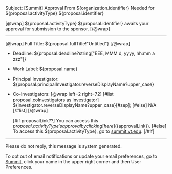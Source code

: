Subject: [Summit] Approval From ${organization.identifier} Needed for ${proposal.activityType} ${proposal.identifier}

[@wrap]
${proposal.activityType} ${proposal.identifier} awaits your approval for submission to the sponsor.
[/@wrap]

------------------------------------------------------------------------
[@wrap]
Full Title: ${proposal.fullTitle!"Untitled"}
[/@wrap]

* Deadline: ${proposal.deadline?string["EEE, MMM d, yyyy, hh:mm a zzz"]}
* Work Label: ${proposal.name}
* Principal Investigator: ${proposal.principalInvestigator.reverseDisplayName?upper_case}
* Co-Investigators:
  [@wrap left=2 right=72]
  [#list proposal.coInvestigators as investigator]
  ${investigator.reverseDisplayName?upper_case}[#sep];
  [#else] N/A
  [/#list]
  [/@wrap]

  [#if proposalLink??]
  You can access this ${proposal.activityType}'s approval by clicking [here](${approvalLink}).
  [#else]
  To access this ${proposal.activityType}, go to [summit.vt.edu](summit.vt.edu).
  [/#if]

------------------------------------------------------------------------
Please do not reply, this message is system generated.

To opt out of email notifications or update your email preferences, go to [Summit](summit.vt.edu), click your name in the upper right corner and then User Preferences.
